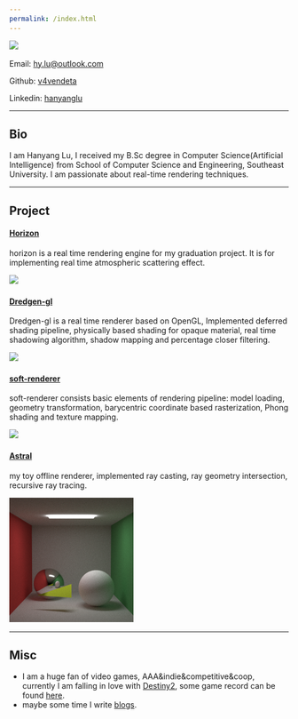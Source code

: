 ```yaml
---
permalink: /index.html
---
```


![](https://avatars.githubusercontent.com/u/45009841?s=128&v=4)

Email: hy.lu@outlook.com

Github: [v4vendeta](https://github.com/v4vendeta)

Linkedin: [hanyanglu](https://www.linkedin.com/in/hanyang-lu-06a250181/)

---

## Bio

I am Hanyang Lu, I received my B.Sc degree in Computer Science(Artificial Intelligence) from School of Computer Science and Engineering, Southeast University. I am passionate about real-time rendering techniques.

---

## Project

#### [Horizon](https://github.com/v4vendeta/horizon)

horizon is a real time rendering engine for my graduation project. It is for implementing real time atmospheric scattering effect.

![](https://github.com/v4vendeta/horizon/raw/main/figs/horizon_224.png)

#### [Dredgen-gl](https://github.com/v4vendeta/Dredgen-gl)

Dredgen-gl is a real time renderer based on OpenGL, Implemented deferred shading pipeline, physically based shading for opaque material, real time shadowing algorithm, shadow mapping and percentage closer filtering.

![](https://github.com/v4vendeta/Dredgen-gl/raw/main/resources/figs/ex3_224.png)

#### [soft-renderer](https://github.com/v4vendeta/soft-renderer)

soft-renderer consists basic elements of rendering pipeline: model loading, geometry transformation, barycentric coordinate based rasterization, Phong shading and texture mapping.

![](https://github.com/v4vendeta/soft-renderer/raw/master/figs/output_224.png)

#### [Astral](https://github.com/v4vendeta/Astral)

my toy offline renderer, implemented ray casting, ray geometry intersection, recursive ray tracing.

![](https://github.com/v4vendeta/Astral/raw/main/output/1000_224.png)

---

## Misc

- I am a huge fan of video games, AAA&indie&competitive&coop, currently I am falling in love with [Destiny2](https://www.bungie.net/7/en/Destiny/), some game record can be found [here](https://v4vendetalhy.cn/games).
- maybe some time I write [blogs](blogs.md).
